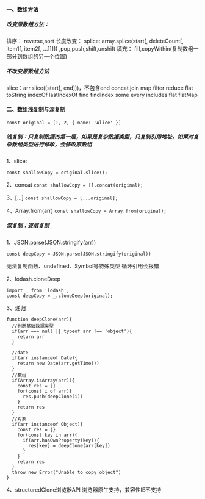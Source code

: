 #### 一、数组方法
##### 改变原数组方法：
排序：
reverse,sort
长度改变：
splice: array.splice(start[, deleteCount[, item1[, item2[, ...]]]])
,pop,push,shift,unshift
填充：
fill,copyWithin(复制数组一部分到数组的另一个位置)

##### 不改变原数组方法
slice：arr.slice([start[, end]])，不包含end
concat
join
map
filter
reduce
flat
toString
indexOf
lastIndexOf
find
findIndex
some
every
includes
flat
flatMap

#### 二、数组浅复制与深复制
```const original = [1, 2, { name: 'Alice' }]```
##### 浅复制：只复制数据的第一层，如果是复杂数据类型，只复制引用地址，如果对复杂数组类型进行修改，会修改原数组
1、slice:

```const shallowCopy = original.slice();```

2、concat
```const shallowCopy = [].concat(original);```

3、[...]
```const shallowCopy = [...original];```

4、Array.from(arr)
```const shallowCopy = Array.from(original);```

##### 深复制：逐层复制
1、JSON.parse(JSON.stringify(arr))

```const deepCopy = JSON.parse(JSON.stringify(original))```

无法复制函数、undefined、Symbol等特殊类型
循环引用会报错

2、lodash.cloneDeep

```
import _ from 'lodash';
const deepCopy = _.cloneDeep(original);

```
3、递归

```
function deepClone(arr){
  //判断基础数据类型
  if(arr === null || typeof arr !== 'object'){
    return arr
  }
  
  //date
  if(arr instanceof Date){
    return new Date(arr.getTime())
  }
  //数组
  if(Array.isArray(arr)){
    const res = []
    for(const i of arr){
      res.push(deepClone(i))
    }
    return res
  }
  //对象
  if(arr instanceof Object){
    const res = {}
    for(const key in arr){
      if(arr.hasOwnProperty(key)){
        res[key] = deepClone(arr[key])
      }
    }
    return res
  }
  throw new Error("Unable to copy object")
}
```
4、structuredClone浏览器API
浏览器原生支持，兼容性IE不支持